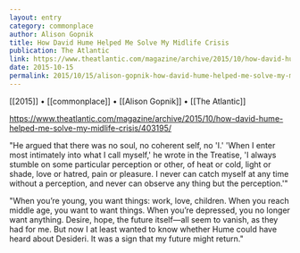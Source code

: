 ```yaml
---
layout: entry
category: commonplace
author: Alison Gopnik
title: How David Hume Helped Me Solve My Midlife Crisis
publication: The Atlantic
link: https://www.theatlantic.com/magazine/archive/2015/10/how-david-hume-helped-me-solve-my-midlife-crisis/403195/
date: 2015-10-15
permalink: 2015/10/15/alison-gopnik-how-david-hume-helped-me-solve-my-midlife-crisis
---
```


[[2015]] • [[commonplace]] • [[Alison Gopnik]] • [[The Atlantic]]

https://www.theatlantic.com/magazine/archive/2015/10/how-david-hume-helped-me-solve-my-midlife-crisis/403195/

"He argued that there was no soul, no coherent self, no 'I.' 'When I enter most intimately into what I call myself,' he wrote in the Treatise, 'I always stumble on some particular perception or other, of heat or cold, light or shade, love or hatred, pain or pleasure. I never can catch myself at any time without a perception, and never can observe any thing but the perception.'"

"When you’re young, you want things: work, love, children. When you reach middle age, you want to want things. When you’re depressed, you no longer want anything. Desire, hope, the future itself—all seem to vanish, as they had for me. But now I at least wanted to know whether Hume could have heard about Desideri. It was a sign that my future might return."

